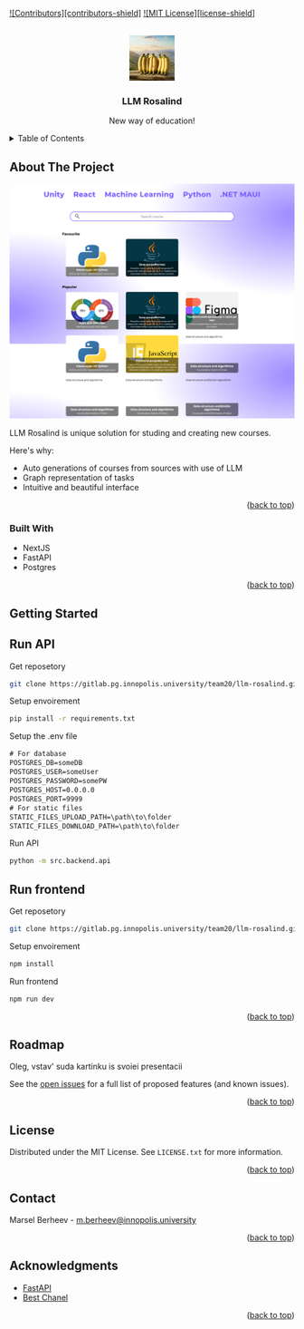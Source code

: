 <!-- Improved compatibility of back to top link: See: https://github.com/othneildrew/Best-README-Template/pull/73 -->
<a id="readme-top"></a>
<!--
*** Thanks for checking out the Best-README-Template. If you have a suggestion
*** that would make this better, please fork the repo and create a pull request
*** or simply open an issue with the tag "enhancement".
*** Don't forget to give the project a star!
*** Thanks again! Now go create something AMAZING! :D
-->



<!-- PROJECT SHIELDS -->
<!--
*** I'm using markdown "reference style" links for readability.
*** Reference links are enclosed in brackets [ ] instead of parentheses ( ).
*** See the bottom of this document for the declaration of the reference variables
*** for contributors-url, forks-url, etc. This is an optional, concise syntax you may use.
*** https://www.markdownguide.org/basic-syntax/#reference-style-links
-->
[![Contributors][contributors-shield]][contributors-url]
[![MIT License][license-shield]][license-url]



<!-- PROJECT LOGO -->
<br />
<div align="center">
  <a href="https://gitlab.pg.innopolis.university/team20/llm-rosalind">
    <img src="images/logo.jfif" alt="Logo" width="80" height="80">
  </a>

  <h3 align="center">LLM Rosalind</h3>

  <p align="center">
    New way of education!
  </p>
</div>



<!-- TABLE OF CONTENTS -->
<details>
  <summary>Table of Contents</summary>
  <ol>
    <li>
      <a href="#about-the-project">About The Project</a>
      <ul>
        <li><a href="#built-with">Built With</a></li>
      </ul>
    </li>
    <li>
      <a href="#getting-started">Getting Started</a>
      <ul>
        <li><a href="#prerequisites">Prerequisites</a></li>
        <li><a href="#installation">Installation</a></li>
      </ul>
    </li>
    <li><a href="#usage">Usage</a></li>
    <li><a href="#roadmap">Roadmap</a></li>
    <li><a href="#contributing">Contributing</a></li>
    <li><a href="#license">License</a></li>
    <li><a href="#contact">Contact</a></li>
    <li><a href="#acknowledgments">Acknowledgments</a></li>
  </ol>
</details>



<!-- ABOUT THE PROJECT -->
## About The Project

![LLM Rosalind Screen Shot][product_screenshot]

LLM Rosalind is unique solution for studing and creating new courses. 

Here's why:
* Auto generations of courses from sources with use of LLM
* Graph representation of tasks
* Intuitive and beautiful interface

<p align="right">(<a href="#readme-top">back to top</a>)</p>



### Built With

* NextJS
* FastAPI
* Postgres


<p align="right">(<a href="#readme-top">back to top</a>)</p>



<!-- GETTING STARTED -->
## Getting Started

## Run API
Get reposetory
```sh
git clone https://gitlab.pg.innopolis.university/team20/llm-rosalind.git -brabch feature_refactor_backend
```
Setup envoirement
```sh
pip install -r requirements.txt
```
Setup the .env file
```
# For database
POSTGRES_DB=someDB
POSTGRES_USER=someUser
POSTGRES_PASSWORD=somePW
POSTGRES_HOST=0.0.0.0
POSTGRES_PORT=9999
# For static files
STATIC_FILES_UPLOAD_PATH=\path\to\folder
STATIC_FILES_DOWNLOAD_PATH=\path\to\folder
```
Run API
```sh
python -m src.backend.api
```
## Run frontend
Get reposetory
```sh
git clone https://gitlab.pg.innopolis.university/team20/llm-rosalind.git -brabch main-page
```
Setup envoirement
```sh
npm install
```
Run frontend
```sh
npm run dev
```


<p align="right">(<a href="#readme-top">back to top</a>)</p>

<!-- ROADMAP -->
## Roadmap

Oleg, vstav' suda kartinku is svoiei presentacii

See the [open issues](https://gitlab.pg.innopolis.university/team20/llm-rosalind/-/issues) for a full list of proposed features (and known issues).

<p align="right">(<a href="#readme-top">back to top</a>)</p>


<!-- LICENSE -->
## License

Distributed under the MIT License. See `LICENSE.txt` for more information.

<p align="right">(<a href="#readme-top">back to top</a>)</p>



<!-- CONTACT -->
## Contact

Marsel Berheev - m.berheev@innopolis.university

<p align="right">(<a href="#readme-top">back to top</a>)</p>



<!-- ACKNOWLEDGMENTS -->
## Acknowledgments

* [FastAPI](https://fastapi.tiangolo.com)
* [Best Chanel](https://www.youtube.com/watch?v=xvFZjo5PgG0)

<p align="right">(<a href="#readme-top">back to top</a>)</p>


<!-- MARKDOWN LINKS & IMAGES -->
[license-url]: LICENSE.md
[contributors-url]: https://gitlab.pg.innopolis.university/team20/llm-rosalind/-/graphs/feature_refactor_backend?ref_type=heads
[product_screenshot]: images/llmrosalind.png
